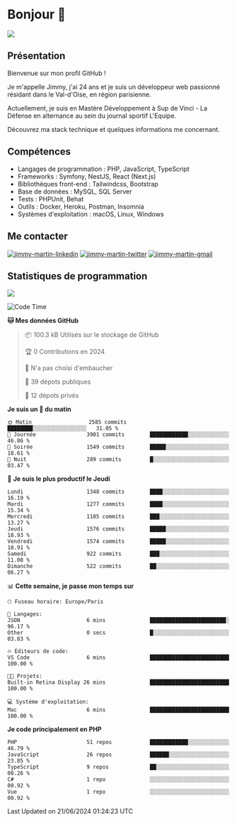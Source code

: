 # Bonjour 👋

![](https://komarev.com/ghpvc/?username=jimmy-martin&color=1a1b27)

## Présentation

Bienvenue sur mon profil GitHub !

Je m'appelle Jimmy, j'ai 24 ans et je suis un développeur web passionné résidant dans le Val-d'Oise, en région parisienne.

Actuellement, je suis en Mastère Développement à Sup de Vinci - La Défense en alternance au sein du journal sportif L'Equipe.

Découvrez ma stack technique et quelques informations me concernant.

## Compétences

- Langages de programmation : PHP, JavaScript, TypeScript
- Frameworks : Symfony, NestJS, React (Next.js)
- Bibliothèques front-end : Tailwindcss, Bootstrap
- Base de données : MySQL, SQL Server
- Tests : PHPUnit, Behat
- Outils : Docker, Heroku, Postman, Insomnia
- Systèmes d'exploitation : macOS, Linux, Windows

## Me contacter

<p>
<a href="https://www.linkedin.com/in/jimmy-martin-dev/" target="_blank"><img align="center" src="https://img.shields.io/badge/-LinkedIn-0077B5?style=for-the-badge&logo=Linkedin&logoColor=white" alt="jimmy-martin-linkedin"/></a>
<a href="https://twitter.com/jimmydev_" target="_blank"><img align="center" src="https://img.shields.io/badge/-Twitter-1DA1F2?style=for-the-badge&logo=Twitter&logoColor=white" alt="jimmy-martin-twitter"/></a>
<a href="mailto:jimmy.martin952@gmail.com" target="_blank"><img align="center" src="https://img.shields.io/badge/gmail-D14836?style=for-the-badge&logo=gmail&logoColor=white" alt="jimmy-martin-gmail"/></a>
</p>

## Statistiques de programmation

<a href="https://github-readme-stats.vercel.app/api/top-langs/?username=jimmy-martin&layout=compact">
  <img align="center" src="https://github-readme-stats.vercel.app/api/top-langs/?username=jimmy-martin&layout=compact"/>
</a>

<!--START_SECTION:waka-->
![Code Time](http://img.shields.io/badge/Code%20Time-2%2C017%20hrs%2047%20mins-blue)

**🐱 Mes données GitHub** 

> 📦 100.3 kB Utilisés sur le stockage de GitHub 
 > 
> 🏆 0 Contributions en 2024
 > 
> 🚫 N'a pas choisi d'embaucher
 > 
> 📜 39 dépots publiques 
 > 
> 🔑 12 dépots privés 
 > 
**Je suis un 🐤 du matin** 

```text
🌞 Matin                  2585 commits        ████████░░░░░░░░░░░░░░░░░   31.05 % 
🌆 Journée                3901 commits        ████████████░░░░░░░░░░░░░   46.86 % 
🌃 Soirée                 1549 commits        █████░░░░░░░░░░░░░░░░░░░░   18.61 % 
🌙 Nuit                   289 commits         █░░░░░░░░░░░░░░░░░░░░░░░░   03.47 % 
```
📅 **Je suis le plus productif le Jeudi** 

```text
Lundi                    1348 commits        ████░░░░░░░░░░░░░░░░░░░░░   16.19 % 
Mardi                    1277 commits        ████░░░░░░░░░░░░░░░░░░░░░   15.34 % 
Mercredi                 1105 commits        ███░░░░░░░░░░░░░░░░░░░░░░   13.27 % 
Jeudi                    1576 commits        █████░░░░░░░░░░░░░░░░░░░░   18.93 % 
Vendredi                 1574 commits        █████░░░░░░░░░░░░░░░░░░░░   18.91 % 
Samedi                   922 commits         ███░░░░░░░░░░░░░░░░░░░░░░   11.08 % 
Dimanche                 522 commits         ██░░░░░░░░░░░░░░░░░░░░░░░   06.27 % 
```


📊 **Cette semaine, je passe mon temps sur** 

```text
🕑︎ Fuseau horaire: Europe/Paris

💬 Langages: 
JSON                     6 mins              ████████████████████████░   96.17 % 
Other                    0 secs              █░░░░░░░░░░░░░░░░░░░░░░░░   03.83 % 

🔥 Éditeurs de code: 
VS Code                  6 mins              █████████████████████████   100.00 % 

🐱‍💻 Projets: 
Built-in Retina Display 26 mins              █████████████████████████   100.00 % 

💻 Système d'exploitation: 
Mac                      6 mins              █████████████████████████   100.00 % 
```

**Je code principalement en PHP** 

```text
PHP                      51 repos            ████████████░░░░░░░░░░░░░   46.79 % 
JavaScript               26 repos            ██████░░░░░░░░░░░░░░░░░░░   23.85 % 
TypeScript               9 repos             ██░░░░░░░░░░░░░░░░░░░░░░░   08.26 % 
C#                       1 repo              ░░░░░░░░░░░░░░░░░░░░░░░░░   00.92 % 
Vue                      1 repo              ░░░░░░░░░░░░░░░░░░░░░░░░░   00.92 % 
```




 Last Updated on 21/06/2024 01:24:23 UTC
<!--END_SECTION:waka-->


